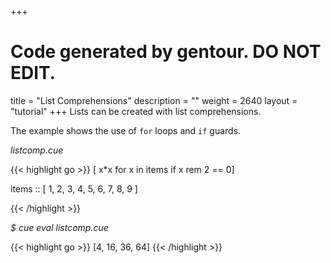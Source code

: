 +++
# Code generated by gentour. DO NOT EDIT.
title = "List Comprehensions"
description = ""
weight = 2640
layout = "tutorial"
+++
Lists can be created with list comprehensions.

The example shows the use of `for` loops and `if` guards.


<a id="td-block-padding" class="td-offset-anchor"></a>
<section class="row td-box td-box--white td-box--gradient td-box--height-auto">
<div class="col-lg-6 mr-0">
<i>listcomp.cue</i>
<p>
{{< highlight go >}}
[ x*x for x in items if x rem 2 == 0]

items :: [ 1, 2, 3, 4, 5, 6, 7, 8, 9 ]

{{< /highlight >}}
<br>
</div>

<div class="col-lg-6 ml-0"><i>$ cue eval listcomp.cue</i>
<p>
{{< highlight go >}}
[4, 16, 36, 64]
{{< /highlight >}}
</div>
</section>